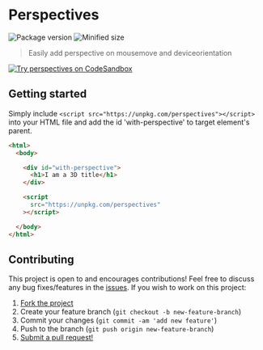 # Perspectives

![Package version](https://img.shields.io/npm/v/perspectives.svg)
![Minified size](https://img.shields.io/bundlephobia/min/perspectives.svg)

> Easily add perspective on mousemove and deviceorientation

[![Try perspectives on CodeSandbox](https://codesandbox.io/static/img/play-codesandbox.svg)](https://codesandbox.io/s/1y42nkk4rl?fontsize=14)

## Getting started

Simply include `<script src="https://unpkg.com/perspectives"></script>` into your HTML file and add the id 'with-perspective' to target element's parent.

```html
<html>
  <body>

    <div id="with-perspective">
      <h1>I am a 3D title</h1>
    </div>

    <script
      src="https://unpkg.com/perspectives"
    ></script>

  </body>
</html>
```

## Contributing

This project is open to and encourages contributions! Feel free to discuss any bug fixes/features in the [issues](https://github.com/shwilliam/perspectives/issues). If you wish to work on this project:

1.  [Fork the project](https://github.com/shwilliam/perspectives)
2.  Create your feature branch (`git checkout -b new-feature-branch`)
3.  Commit your changes (`git commit -am 'add new feature'`)
4.  Push to the branch (`git push origin new-feature-branch`)
5.  [Submit a pull request!](https://github.com/shwilliam/perspectives/pull/new/master)
